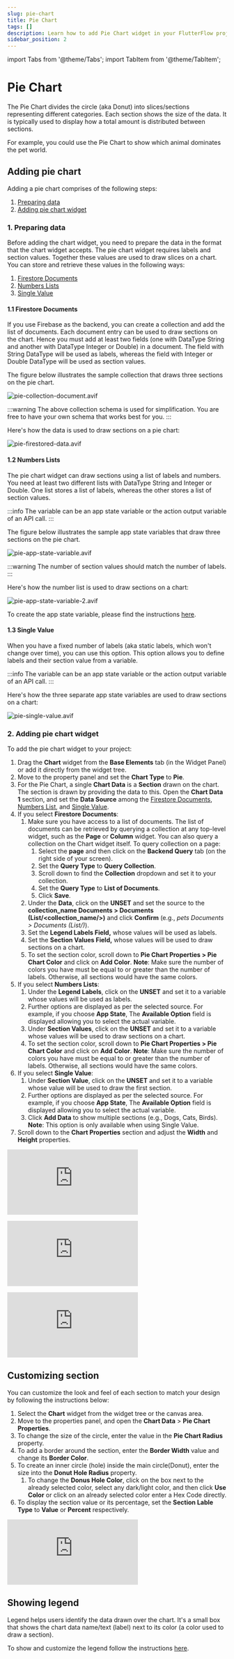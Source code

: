 ```yaml
---
slug: pie-chart
title: Pie Chart
tags: []
description: Learn how to add Pie Chart widget in your FlutterFlow project.
sidebar_position: 2
---
```

import Tabs from '@theme/Tabs';
import TabItem from '@theme/TabItem';

# Pie Chart
The Pie Chart divides the circle (aka Donut) into slices/sections representing different categories. Each section shows the size of the data. It is typically used to display how a total amount is distributed between sections.

For example, you could use the Pie Chart to show which animal dominates the pet world.


## Adding pie chart

Adding a pie chart comprises of the following steps:

1. [Preparing data](#1-preparing-data)
2. [Adding pie chart widget](#2-adding-pie-chart-widget)

### 1. Preparing data

Before adding the chart widget, you need to prepare the data in the format that the chart widget accepts. The pie chart widget requires labels and section values. Together these values are used to draw slices on a chart. You can store and retrieve these values in the following ways:

1. [Firestore Documents](#11-firestore-documents)
2. [Numbers Lists](#12-numbers-lists)
3. [Single Value](#13-single-value)

#### 1.1 Firestore Documents

If you use Firebase as the backend, you can create a collection and add the list of documents. Each document entry can be used to draw sections on the chart. Hence you must add at least two fields (one with DataType String and another with DataType Integer or Double) in a document. The field with String DataType will be used as labels, whereas the field with Integer or Double DataType will be used as section values.

The figure below illustrates the sample collection that draws three sections on the pie chart.

![pie-collection-document.avif](../imgs/pie-collection-document.avif)

:::warning
The above collection schema is used for simplification. You are free to have your own schema that works best for you.
:::

Here's how the data is used to draw sections on a pie chart:

![pie-firestored-data.avif](../imgs/pie-firestored-data.avif)

#### 1.2 Numbers Lists

The pie chart widget can draw sections using a list of labels and numbers. You need at least two different lists with DataType String and Integer or Double. One list stores a list of labels, whereas the other stores a list of section values.

:::info
The variable can be an app state variable or the action output variable of an API call.
:::

The figure below illustrates the sample app state variables that draw three sections on the pie chart.

![pie-app-state-variable.avif](../imgs/pie-app-state-variable.avif)

:::warning
The number of section values should match the number of labels.
:::

Here's how the number list is used to draw sections on a chart:

![pie-app-state-variable-2.avif](../imgs/pie-app-state-variable-2.avif)

To create the app state variable, please find the instructions [here](../../../../../resources/data-representation/app-state#create-app-state-variable).

#### 1.3 Single Value

When you have a fixed number of labels (aka static labels, which won't change over time), you can use this option. This option allows you to define labels and their section value from a variable.

:::info
The variable can be an app state variable or the action output variable of an API call.
:::

Here's how the three separate app state variables are used to draw sections on a chart:

![pie-single-value.avif](../imgs/pie-single-value.avif)

### 2. Adding pie chart widget

To add the pie chart widget to your project:

1. Drag the **Chart** widget from the **Base Elements** tab (in the Widget Panel) or add it directly from the widget tree.
2. Move to the property panel and set the **Chart Type** to **Pie**.
3. For the Pie Chart, a single **Chart Data** is a **Section** drawn on the chart. The section is drawn by providing the data to this. Open the **Chart Data 1** section, and set the **Data Source** among the [Firestore Documents](#11-firestore-documents), [Numbers List](#12-numbers-lists), and [Single Value](#13-single-value).
4. If you select **Firestore Documents**:
    1. Make sure you have access to a list of documents. The list of documents can be retrieved by querying a collection at any top-level widget, such as the **Page** or **Column** widget. You can also query a collection on the Chart widget itself. To query collection on a page:
        1. Select the **page** and then click on the **Backend Query** tab (on the right side of your screen).
        2. Set the **Query Type** to **Query Collection**.
        3. Scroll down to find the **Collection** dropdown and set it to your collection.
        4. Set the **Query Type** to **List of Documents**.
        5. Click **Save**.
    2. Under the **Data**, click on the **UNSET** and set the source to the **collection_name Documents > Documents (List/<collection_name/>)** and click **Confirm** (e.g., *pets Documents > Documents (List/<pets/>)*).
    3. Set the **Legend Labels Field,** whose values will be used as labels.
    4. Set the **Section Values Field,** whose values will be used to draw sections on a chart.
    5. To set the section color, scroll down to **Pie Chart Properties > Pie Chart Color** and click on **Add Color**. **Note**: Make sure the number of colors you have must be equal to or greater than the number of labels. Otherwise, all sections would have the same colors.
5. If you select **Numbers Lists**:
    1. Under the **Legend Labels**, click on the **UNSET** and set it to a variable whose values will be used as labels.
    2. Further options are displayed as per the selected source. For example, if you choose **App State**, The **Available Option** field is displayed allowing you to select the actual variable.
    3. Under **Section Values**, click on the **UNSET** and set it to a variable whose values will be used to draw sections on a chart.
    4. To set the section color, scroll down to **Pie Chart Properties > Pie Chart Color** and click on **Add Color**. **Note**: Make sure the number of colors you have must be equal to or greater than the number of labels. Otherwise, all sections would have the same colors.
6. If you select **Single Value**:
    1. Under **Section Value**, click on the **UNSET** and set it to a variable whose value will be used to draw the first section.
    2. Further options are displayed as per the selected source. For example, if you choose **App State**, The **Available Option** field is displayed allowing you to select the actual variable.
    3. Click **Add Data** to show multiple sections (e.g., Dogs, Cats, Birds). **Note**: This option is only available when using Single Value.
7. Scroll down to the **Chart Properties** section and adjust the **Width** and **Height** properties.

<Tabs>
<TabItem value="1" label="Using Firestore Documents" default>
<div style={{
    position: 'relative',
    paddingBottom: 'calc(56.67989417989418% + 41px)', // Keeps the aspect ratio and additional padding
    height: 0,
    width: '100%'}}>
    <iframe 
        src="https://demo.arcade.software/4HziVX4RbZfUcgsXkXea?embed&show_copy_link=true"
        title=""
        style={{
            position: 'absolute',
            top: 0,
            left: 0,
            width: '100%',
            height: '100%',
            colorScheme: 'light'
        }}
        frameborder="0"
        loading="lazy"
        webkitAllowFullScreen
        mozAllowFullScreen
        allowFullScreen
        allow="clipboard-write">
    </iframe>
</div>
<p></p>

</TabItem>
<TabItem value="2" label="Using Numbers Lists">
<div style={{
    position: 'relative',
    paddingBottom: 'calc(56.67989417989418% + 41px)', // Keeps the aspect ratio and additional padding
    height: 0,
    width: '100%'}}>
    <iframe 
        src="https://demo.arcade.software/oSZo9y0boX6M4lVc10EM?embed&show_copy_link=true"
        title=""
        style={{
            position: 'absolute',
            top: 0,
            left: 0,
            width: '100%',
            height: '100%',
            colorScheme: 'light'
        }}
        frameborder="0"
        loading="lazy"
        webkitAllowFullScreen
        mozAllowFullScreen
        allowFullScreen
        allow="clipboard-write">
    </iframe>
</div>
<p></p>

</TabItem>
<TabItem value="3" label="Using Single Value">
<div style={{
    position: 'relative',
    paddingBottom: 'calc(56.67989417989418% + 41px)', // Keeps the aspect ratio and additional padding
    height: 0,
    width: '100%'}}>
    <iframe 
        src="https://demo.arcade.software/srXhg4jZPPi5DqqypzrU?embed&show_copy_link=true"
        title=""
        style={{
            position: 'absolute',
            top: 0,
            left: 0,
            width: '100%',
            height: '100%',
            colorScheme: 'light'
        }}
        frameborder="0"
        loading="lazy"
        webkitAllowFullScreen
        mozAllowFullScreen
        allowFullScreen
        allow="clipboard-write">
    </iframe>
</div>
<p></p>

</TabItem>
</Tabs>

## Customizing section

You can customize the look and feel of each section to match your design by following the instructions below:

1. Select the **Chart** widget from the widget tree or the canvas area.
2. Move to the properties panel, and open the **Chart Data** > **Pie Chart Properties**.
3. To change the size of the circle, enter the value in the **Pie Chart Radius** property.
4. To add a border around the section, enter the **Border Width** value and change its **Border Color**.
5. To create an inner circle (hole) inside the main circle(Donut), enter the size into the **Donut Hole Radius** property.
    1. To change the **Donus Hole Color**, click on the box next to the already selected color, select any dark/light color, and then click **Use Color** or click on an already selected color enter a Hex Code directly.
6. To display the section value or its percentage, set the **Section Lable Type** to **Value** or **Percent** respectively.

<div style={{
    position: 'relative',
    paddingBottom: 'calc(56.67989417989418% + 41px)', // Keeps the aspect ratio and additional padding
    height: 0,
    width: '100%'}}>
    <iframe 
        src="https://demo.arcade.software/E1NyxzHhWQzXQKlGTOqV?embed&show_copy_link=true"
        title=""
        style={{
            position: 'absolute',
            top: 0,
            left: 0,
            width: '100%',
            height: '100%',
            colorScheme: 'light'
        }}
        frameborder="0"
        loading="lazy"
        webkitAllowFullScreen
        mozAllowFullScreen
        allowFullScreen
        allow="clipboard-write">
    </iframe>
</div>
<p></p>

## Showing legend

Legend helps users identify the data drawn over the chart. It's a small box that shows the chart data name/text (label) next to its color (a color used to draw a section).

To show and customize the legend follow the instructions [here](../chart/overview#showing-legend).
